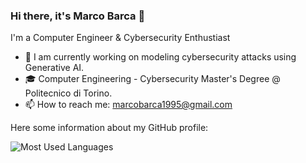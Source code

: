 ### Hi there, it's Marco Barca 👋

I'm a Computer Engineer & Cybersecurity Enthustiast

- 🔭 I am currently working on modeling cybersecurity attacks using Generative AI.
- 🎓 Computer Engineering - Cybersecurity Master's Degree @ Politecnico di Torino.
- 📫 How to reach me: marcobarca1995@gmail.com

Here some information about my GitHub profile:

![Most Used Languages](https://github-readme-stats.vercel.app/api/top-langs/?username=marcobarca&layout=compact&langs_count=20&theme=react&hide_border=true) 

